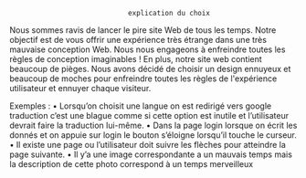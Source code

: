                                  explication du choix

Nous sommes ravis de lancer le pire site Web de tous les temps. Notre objectif est de vous offrir une expérience très étrange dans une très mauvaise conception Web. Nous nous engageons à enfreindre toutes les règles de conception imaginables ! En plus, notre site web contient beaucoup de pièges. Nous avons décidé de choisir un design ennuyeux et beaucoup de moches pour enfreindre toutes les règles de l'expérience utilisateur et ennuyer chaque visiteur.

Exemples :
•	Lorsqu’on choisit une langue on est redirigé vers google traduction c’est une blague comme si cette option est inutile et l’utilisateur devrait faire la traduction lui-même.
•	Dans la page login lorsque on écrit les donnés et on appuie sur login le bouton s’éloigne lorsqu’il touche le curseur. 
•	Il existe une page ou l’utilisateur doit suivre les flèches pour atteindre la page suivante.
•	Il y’a une image correspondante a un mauvais temps mais la description de cette photo correspond à un temps merveilleux


